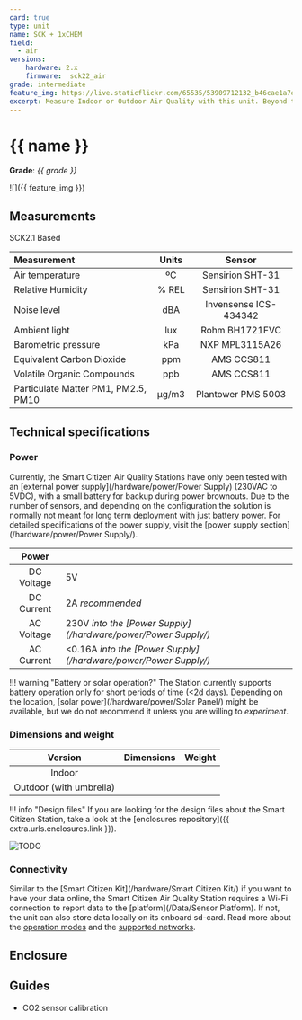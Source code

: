 ```yaml
---
card: true
type: unit
name: SCK + 1xCHEM
field:
  - air
versions:
    hardware: 2.x
    firmware:  sck22_air
grade: intermediate
feature_img: https://live.staticflickr.com/65535/53909712132_b46cae1a7e_k.jpg
excerpt: Measure Indoor or Outdoor Air Quality with this unit. Beyond the metrics from the kit, it can measure CO2 with a very reliable CO2 sensor!
---
```


# {{ name }}

**Grade**: _{{ grade }}_

![]({{ feature_img }})

## Measurements

SCK2.1 Based

| Measurement                           | Units | Sensor                |
|:-                                     |:-:    |:-:                    |
| Air temperature                       | ºC    | Sensirion SHT-31      |
| Relative Humidity                     | % REL | Sensirion SHT-31      |
| Noise level                           | dBA   | Invensense ICS-434342 |
| Ambient light                         | lux   | Rohm BH1721FVC        |
| Barometric pressure                   | kPa   | NXP MPL3115A26        |
| Equivalent Carbon Dioxide             | ppm   | AMS CCS811            |
| Volatile Organic Compounds            | ppb   | AMS CCS811            |
| Particulate Matter PM1, PM2.5, PM10   | µg/m3 | Plantower PMS 5003    |


## Technical specifications

### Power

Currently, the Smart Citizen Air Quality Stations have only been tested with an [external power supply](/hardware/power/Power Supply) (230VAC to 5VDC), with a small battery for backup during power brownouts. Due to the number of sensors, and depending on the configuration the solution is normally not meant for long term deployment with just battery power. For detailed specifications of the power supply, visit the [power supply section](/hardware/power/Power Supply/).

| Power        |                                                                  |
| :-:          | :-                                                               |
| DC Voltage   | 5V                                                               |
| DC Current   | 2A _recommended_                                                 |
| AC Voltage   | 230V  _into the [Power Supply](/hardware/power/Power Supply/)_   |
| AC Current   | <0.16A _into the [Power Supply](/hardware/power/Power Supply/)_  |

!!! warning "Battery or solar operation?"
    The Station currently supports battery operation only for short periods of time (<2d days). Depending on the location, [solar power](/hardware/power/Solar Panel/) might be available, but we do not recommend it unless you are willing to _experiment_.

### Dimensions and weight

<!-- TODO - Add table with size -->

| Version       | Dimensions | Weight |
| :-:           | :-         | :-     |
| Indoor         | | |
| Outdoor (with umbrella)         | | |

!!! info "Design files"
    If you are looking for the design files about the Smart Citizen Station, take a look at the [enclosures repository]({{ extra.urls.enclosures.link }}).

![TODO](TODO)

### Connectivity

Similar to the [Smart Citizen Kit](/hardware/Smart Citizen Kit/) if you want to have your data online, the Smart Citizen Air Quality Station requires a Wi-Fi connection to report data to the [platform](/Data/Sensor Platform). If not, the unit can also store data locally on its onboard sd-card. Read more about the [operation modes](/hardware/Smart%20Citizen%20Kit/#operation-modes) and the [supported networks](/_FAQ/#what-networks-does-it-support).

## Enclosure

## Guides

- CO2 sensor calibration